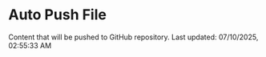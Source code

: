# Auto Push File

Content that will be pushed to GitHub repository.
Last updated: 07/10/2025, 02:55:33 AM